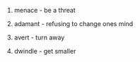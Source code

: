 1. menace - be a threat
2. adamant - refusing to change ones mind

3. avert - turn away
4. dwindle - get smaller
